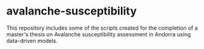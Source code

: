 # avalanche-susceptibility
This repository includes some of the scripts created for the completion of a master's thesis on Avalanche susceptibility assessment in Andorra using data-driven models.
